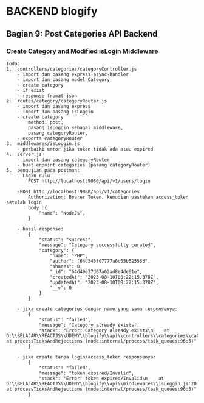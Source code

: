 # BACKEND blogify

## Bagian 9: Post Categories API Backend

### Create Category and Modified isLogin Middleware

    Todo:
    1.  controllers/categories/categoryController.js
        - import dan pasang express-async-handler
        - import dan pasang model Category
        - create category
        - if exist
        - response fromat json
    2.  routes/category/categoryRouter.js
        - import dan pasang express
        - import dan pasang isLoggin
        - create category
            method: post,
            pasang isLoggin sebagai middleware,
            pasang categoryRouter,
        - exports categoryRouter
    3.  middlewares/isLoggin.js
        - perbaiki error jika token tidak ada atau expired
    4.  server.js
        - import dan pasang categoryRouter
        - buat enpoint categories (pasang categoryRouter)
    5.  pengujian pada postman:
        - Login dulu
            POST http://localhost:9080/api/v1/users/login

        -POST http://localhost:9080/api/v1/categories
            Authorization: Bearer Token, kemudian pastekan access_token setelah login
            body :{
                "name": "NodeJs",
            }

        - hasil response:
            {
                "status": "success",
                "message": "Category successfully cerated",
                "category": {
                    "name": "PHP",
                    "author": "64d346f07777a0c05b525563",
                    "shares": 0,
                    "_id": "64d49e37d07a62ad8e4de61e",
                    "createdAt": "2023-08-10T08:22:15.378Z",
                    "updatedAt": "2023-08-10T08:22:15.378Z",
                    "__v": 0
                }
            }

        - jika create categories dengan name yang sama responsenya:
            {
                "status": "failed",
                "message": "Category already exists",
                "stack": "Error: Category already exists\n    at D:\\BELAJAR\\REACTJS\\UDEMY\\blogify\\api\\controllers\\categories\\categoryController.js:12:11\n    at processTicksAndRejections (node:internal/process/task_queues:96:5)"
            }

        - jika create tanpa login/access_token responsenya:
            {
                "status": "failed",
                "message": "token expired/Invalid",
                "stack": "Error: token expired/Invalid\n    at D:\\BELAJAR\\REACTJS\\UDEMY\\blogify\\api\\middlewares\\isLoggin.js:20:19\n    at processTicksAndRejections (node:internal/process/task_queues:96:5)"
            }

